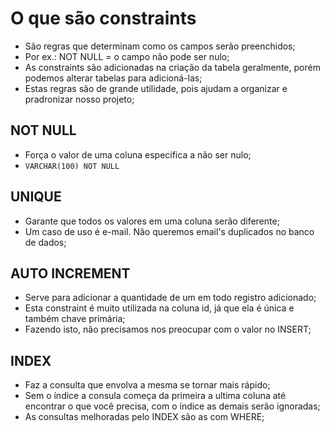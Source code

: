# O que são constraints
- São regras que determinam como os campos serão preenchidos;
- Por ex.: NOT NULL = o campo não pode ser nulo;
- As constraints são adicionadas na criação da tabela geralmente, porém podemos alterar tabelas
para adicioná-las;
- Estas regras são de grande utilidade, pois ajudam a organizar e pradronizar nosso projeto;

## NOT NULL
- Força o valor de uma coluna específica a não ser nulo;
- `VARCHAR(100) NOT NULL`

## UNIQUE
- Garante que todos os valores em uma coluna serão diferente;
- Um caso de uso é e-mail. Não queremos email's duplicados no banco de dados;

## AUTO INCREMENT
- Serve para adicionar a quantidade de um em todo registro adicionado;
- Esta constraint é muito utilizada na coluna id, já que ela é única e também chave primária;
- Fazendo isto, não precisamos nos preocupar com o valor no INSERT;

## INDEX
- Faz a consulta que envolva a mesma se tornar mais rápido;
- Sem o índice a consula começa da primeira a ultima coluna até encontrar o que você precisa, com o
índice as demais serão ignoradas;
- As consultas melhoradas pelo INDEX são as com WHERE;

